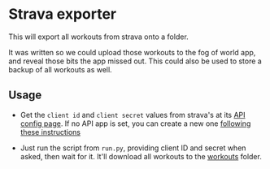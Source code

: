 # Strava exporter

This will export all workouts from strava onto a folder.

It was written so we could upload those workouts to the fog of world app, and reveal those bits the app missed out. This could also be used to store a backup of all workouts as well.

## Usage

- Get the `client id` and `client secret` values from strava's at its [API config page](https://www.strava.com/settings/api). If no API app is set, you can create a new one [following these instructions](https://developers.strava.com/docs/getting-started/#account)

- Just run the script from `run.py`, providing client ID and secret when asked, then wait for it. It'll download all workouts to the [workouts](./workouts/) folder. 

